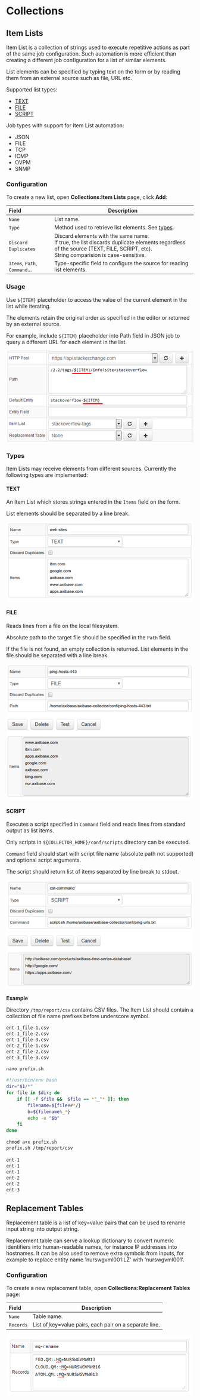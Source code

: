 # Collections

## Item Lists

Item List is a collection of strings used to execute repetitive actions as part of the same job configuration. Such automation is more efficient than creating a different job configuration for a list of similar elements.

List elements can be specified by typing text on the form or by reading them from an external source such as file, URL etc.

Supported list types:

* [TEXT](#text)
* [FILE](#file)
* [SCRIPT](#script)

Job types with support for Item List automation:

* JSON
* FILE
* TCP
* ICMP
* OVPM
* SNMP

### Configuration

To create a new list, open **Collections:Item Lists** page, click **Add**:

**Field** | **Description**
| :---- | ----- |
 `Name` | List name.
 `Type` | Method used to retrieve list elements. See [types](#types).
 `Discard Duplicates` | Discard elements with the same name. <br>If true, the list discards duplicate elements regardless of the source (TEXT, FILE, SCRIPT, etc). <br>String comparision is case-sensitive.
 `Items`, `Path`, `Command`... | Type-specific field to configure the source for reading list elements.
 
### Usage

Use `${ITEM}` placeholder to access the value of the current element in the list while iterating. 

The elements retain the original order as specified in the editor or returned by an external source.

For example, include `${ITEM}` placeholder into Path field in JSON job to query a different URL for each element in the list. 

![Item List Example](item-list.png)

### Types

Item Lists may receive elements from different sources. Currently the following types are implemented:

#### TEXT

An Item List which stores strings entered in the `Items` field on the form. 

List elements should be separated by a line break.

![TEXT Type](collection_text_type.png)

#### FILE

Reads lines from a file on the local filesystem. 

Absolute path to the target file should be specified in the `Path` field. 

If the file is not found, an empty collection is returned. List elements in the file should be separated with a line break.

![FILE Type](collection_file_type.png)

#### SCRIPT

Executes a script specified in `Command` field and reads lines from standard output as list items.

Only scripts in `${COLLECTOR_HOME}/conf/scripts` directory can be executed.

`Command` field should start with script file name (absolute path not supported) and optional script arguments.

The script should return list of items separated by line break to stdout.

![SCRIPT Type](collection_script_type.png)

**Example**

Directory `/tmp/report/csv` contains CSV files. The Item List should contain a collection of file name prefixes before underscore symbol.

```
ent-1_file-1.csv
ent-1_file-2.csv
ent-1_file-3.csv
ent-2_file-1.csv
ent-2_file-2.csv
ent-3_file-3.csv
```

```
nano prefix.sh
```

```sh
#!/usr/bin/env bash
dir="$1/*"
for file in $dir; do
    if [[ -f $file &&  $file == *"_"* ]]; then
        filename=${file##*/}
        b=${filename%_*}
        echo -e "$b"
    fi
done
```

```
chmod a+x prefix.sh
prefix.sh /tmp/report/csv

ent-1
ent-1
ent-1
ent-2
ent-2
ent-3
```

## Replacement Tables

Replacement table is a list of key=value pairs that can be used to rename input string into output string. 

Replacement table can serve a lookup dictionary to convert numeric identifiers into human-readable names, for instance IP addresses into hostnames. It can be also used to remove extra symbols from inputs, for example to replace entity name 'nurswgvml001:LZ' with 'nurswgvml001'.

### Configuration

To create a new replacement table, open **Collections:Replacement Tables** page:

**Field** | **Description**
| :---- | ----- |
 `Name` | Table name.
 `Records` | List of key=value pairs, each pair on a separate line.
 
 ![Replacement Table Example](replacement-table.png)
